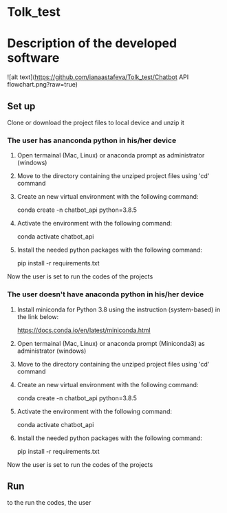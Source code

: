 # Tolk_test

# Description of the developed software


![alt text](https://github.com/ianaastafeva/Tolk_test/Chatbot API flowchart.png?raw=true)


## Set up
Clone or download the project files to local device and unzip it

### The user has ananconda python in his/her device
1) Open termainal (Mac, Linux) or anaconda prompt as administrator (windows)

2) Move to the directory containing the unziped project files using 'cd' command

3) Create an new virtual environment with the following command:

   conda create -n chatbot_api python=3.8.5

4) Activate the environment with the following command:

   conda activate chatbot_api

5) Install the needed python packages with the following command:

   pip install -r requirements.txt

Now the user is set to run the codes of the projects

### The user doesn't have anaconda python in his/her device
1) Install miniconda for Python 3.8 using the instruction (system-based) in the link below:

   https://docs.conda.io/en/latest/miniconda.html

2) Open termainal (Mac, Linux) or anaconda prompt (Miniconda3) as administrator (windows)

3) Move to the directory containing the unziped project files using 'cd' command

4) Create an new virtual environment with the following command:

   conda create -n chatbot_api python=3.8.5

5) Activate the environment with the following command:

   conda activate chatbot_api

6) Install the needed python packages with the following command:

   pip install -r requirements.txt

Now the user is set to run the codes of the projects

## Run
to the run the codes, the user 
